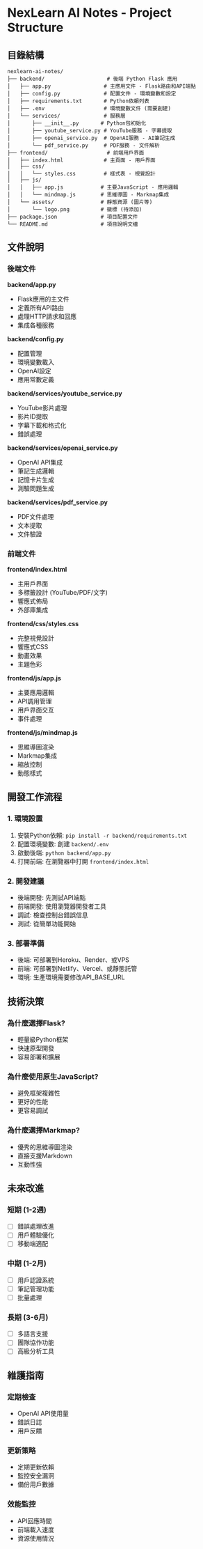 # NexLearn AI Notes - Project Structure

## 目錄結構

```
nexlearn-ai-notes/
├── backend/                    # 後端 Python Flask 應用
│   ├── app.py                 # 主應用文件 - Flask路由和API端點
│   ├── config.py              # 配置文件 - 環境變數和設定
│   ├── requirements.txt       # Python依賴列表
│   ├── .env                   # 環境變數文件 (需要創建)
│   └── services/              # 服務層
│       ├── __init__.py       # Python包初始化
│       ├── youtube_service.py # YouTube服務 - 字幕提取
│       ├── openai_service.py  # OpenAI服務 - AI筆記生成
│       └── pdf_service.py     # PDF服務 - 文件解析
├── frontend/                   # 前端用戶界面
│   ├── index.html             # 主頁面 - 用戶界面
│   ├── css/
│   │   └── styles.css         # 樣式表 - 視覺設計
│   ├── js/
│   │   ├── app.js            # 主要JavaScript - 應用邏輯
│   │   └── mindmap.js        # 思維導圖 - Markmap集成
│   └── assets/               # 靜態資源 (圖片等)
│       └── logo.png          # 徽標 (待添加)
├── package.json              # 項目配置文件
└── README.md                 # 項目說明文檔
```

## 文件說明

### 後端文件

**backend/app.py**
- Flask應用的主文件
- 定義所有API路由
- 處理HTTP請求和回應
- 集成各種服務

**backend/config.py**
- 配置管理
- 環境變數載入
- OpenAI設定
- 應用常數定義

**backend/services/youtube_service.py**
- YouTube影片處理
- 影片ID提取
- 字幕下載和格式化
- 錯誤處理

**backend/services/openai_service.py**
- OpenAI API集成
- 筆記生成邏輯
- 記憶卡片生成
- 測驗問題生成

**backend/services/pdf_service.py**
- PDF文件處理
- 文本提取
- 文件驗證

### 前端文件

**frontend/index.html**
- 主用戶界面
- 多標籤設計 (YouTube/PDF/文字)
- 響應式佈局
- 外部庫集成

**frontend/css/styles.css**
- 完整視覺設計
- 響應式CSS
- 動畫效果
- 主題色彩

**frontend/js/app.js**
- 主要應用邏輯
- API調用管理
- 用戶界面交互
- 事件處理

**frontend/js/mindmap.js**
- 思維導圖渲染
- Markmap集成
- 縮放控制
- 動態樣式

## 開發工作流程

### 1. 環境設置
1. 安裝Python依賴: `pip install -r backend/requirements.txt`
2. 配置環境變數: 創建 `backend/.env`
3. 啟動後端: `python backend/app.py`
4. 打開前端: 在瀏覽器中打開 `frontend/index.html`

### 2. 開發建議
- 後端開發: 先測試API端點
- 前端開發: 使用瀏覽器開發者工具
- 調試: 檢查控制台錯誤信息
- 測試: 從簡單功能開始

### 3. 部署準備
- 後端: 可部署到Heroku、Render、或VPS
- 前端: 可部署到Netlify、Vercel、或靜態託管
- 環境: 生產環境需要修改API_BASE_URL

## 技術決策

### 為什麼選擇Flask?
- 輕量級Python框架
- 快速原型開發
- 容易部署和擴展

### 為什麼使用原生JavaScript?
- 避免框架複雜性
- 更好的性能
- 更容易調試

### 為什麼選擇Markmap?
- 優秀的思維導圖渲染
- 直接支援Markdown
- 互動性強

## 未來改進

### 短期 (1-2週)
- [ ] 錯誤處理改進
- [ ] 用戶體驗優化
- [ ] 移動端適配

### 中期 (1-2月)
- [ ] 用戶認證系統
- [ ] 筆記管理功能
- [ ] 批量處理

### 長期 (3-6月)
- [ ] 多語言支援
- [ ] 團隊協作功能
- [ ] 高級分析工具

## 維護指南

### 定期檢查
- OpenAI API使用量
- 錯誤日誌
- 用戶反饋

### 更新策略
- 定期更新依賴
- 監控安全漏洞
- 備份用戶數據

### 效能監控
- API回應時間
- 前端載入速度
- 資源使用情況